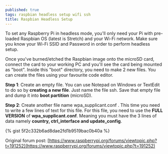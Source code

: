 ```yaml
---
published: true
tags: raspbian headless setup wifi ssh
title: Raspbian Headless Setup
---
```

To set any Raspberry Pi in headless mode, you'll only need your Pi with pre-loaded Raspbian OS (latest is Stretch) and your Wi-Fi network.
Make sure you know your Wi-Fi SSID and Password in order to perform headless setup.

Once you've burned/etched the Raspbian image onto the microSD card, connect the card to your working PC and you'll see the card being mounted as "boot". Inside this "boot" directory, you need to make 2 new files. You can create the files using your favourite code editor.

**Step 1**: Create an empty file. You can use Notepad on Windows or TextEdit to do so by **creating a new file**. Just name the file ssh. Save that empty file and dump it into **boot partition** (microSD).

**Step 2**: Create another file name wpa_supplicant.conf . This time you need to write a few lines of text for this file. For this file, you need to use the **FULL VERSION** of **wpa_supplicant.conf**. Meaning you must have the 3 lines of data namely **country, ctrl_interface and update_config**.

{% gist 5f2c332b6ad8dae2fd1b9519bac0b40a %}

Original forum post: [https://www.raspberrypi.org/forums/viewtopic.php?t=191252](https://www.raspberrypi.org/forums/viewtopic.php?t=191252)
